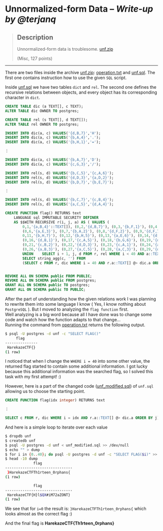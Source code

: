# Unnormalized-form Data &ndash; *Write-up by @terjanq*

> Description
>---
> Unnormalized-form data is troublesome. [unf.zip](#)
> 
> (Misc, 127 points)

____

There are two files inside the archive [unf.zip](#): [operation.txt] and [unf.sql]. The first one contains instruction how to use the given `SQL` script.

Inside [unf.sql] we have two tables `dict` and `rel`. The second one defines the recursive relations between objects, and every object has its corresponding character in `dict`. 


```sql
CREATE TABLE dic (a TEXT[], c TEXT);
ALTER TABLE dic OWNER TO postgres;

CREATE TABLE rel (s TEXT[], d TEXT[]);
ALTER TABLE rel OWNER TO postgres;

INSERT INTO dic(a, c) VALUES('{d,B,7}','H');
INSERT INTO dic(a, c) VALUES('{b,A,4}','.');
INSERT INTO dic(a, c) VALUES('{b,H,1}','=');

⋮  

INSERT INTO dic(a, c) VALUES('{b,A,7}','D');
INSERT INTO dic(a, c) VALUES('{c,G,3}','/');

INSERT INTO rel(s, d) VALUES('{b,C,5}','{c,A,6}');
INSERT INTO rel(s, d) VALUES('{d,D,3}','{a,D,2}');
INSERT INTO rel(s, d) VALUES('{b,D,7}','{b,E,7}');

⋮  

INSERT INTO rel(s, d) VALUES('{b,C,7}','{c,B,4}');
INSERT INTO rel(s, d) VALUES('{a,C,5}','{d,A,4}');

CREATE FUNCTION flag() RETURNS text
    LANGUAGE sql IMMUTABLE SECURITY DEFINER
    AS $$WITH RECURSIVE r(i, j, a) AS ( VALUES (
    	0,1,'{a,B,4}'::TEXT[]), (0,2,'{d,B,7}'), (0,3,'{b,F,1}'), (0,4,'{b,D,7}'), (0,5,'{b,E,7}'), 
    	(0,6,'{a,E,3}'), (0,7,'{b,A,2}'), (0,8,'{d,F,2}'), (0,9,'{d,F,7}'), (0,10,'{a,A,4}'),    
    	0,11,'{b,H,7}'), (0,12,'{b,H,5}'), (0,13,'{a,E,6}'), (0,14,'{d,C,3}'), (0,15,'{d,E,5}'),
    	(0,16,'{d,B,1}'), (0,17,'{c,A,5}'), (0,18,'{b,G,6}'), (0,19,'{d,E,7}'), (0,20,'{c,F,7}'),
    	(0,21,'{c,B,2}'), (0,22,'{d,D,3}'), (0,23,'{c,A,1}'), (0,24,'{a,G,1}'), (0,25,'{c,G,7}'),
    	(0,26,'{a,B,3}'), (0,27,'{a,C,5}'), (0,28,'{a,C,3}'), (0,29,'{d,C,6}')
    	UNION    SELECT i + 1, j, d FROM r, rel WHERE i < 40 AND a::TEXT[] <@ s  )  
    	SELECT string_agg(c, '') FROM 
    	(SELECT c FROM r, dic WHERE i = 40 AND r.a::TEXT[] @> dic.a ORDER BY j) AS t$$;


REVOKE ALL ON SCHEMA public FROM PUBLIC;
REVOKE ALL ON SCHEMA public FROM postgres;
GRANT ALL ON SCHEMA public TO postgres;
GRANT ALL ON SCHEMA public TO PUBLIC;

```

After the part of understanding how the given relations work I was planning to rewrite them into some language I know ( Yes, I know nothing about `PostgreSQL` ). But I moved to analyzing the `flag function` first.   
Well analyzing is a big word because all I have done was to change some code and watch how the function adapts to that change...  
Running the command from [operation.txt] returns the following output.

```sh
$ psql -U postgres -d unf -c "SELECT FLAG()"
     flag      
---------------
 HarekazeCTF{}
(1 row)
```
I noticed that when I change the `WHERE i = 40` into some other value, the returned flag started to contain some additional information. I got lucky because this additional information was the searched flag, so I solved this task with my first attempt! :)


However, here is a part of the changed code ([unf_modified.sql]) of `unf.sql` allowing us to choose the starting point.


```sql
CREATE FUNCTION flag(idx integer) RETURNS text

⋮ 

SELECT c FROM r, dic WHERE i = idx AND r.a::TEXT[] @> dic.a ORDER BY j) AS t$$;
```


And here is a simple loop to iterate over each value


```sh
$ dropdb unf
$ createdb unf
$ psql -U postgres -d unf < unf_modified.sql >> /dev/null
$ echo "" > dump
$ for i in {0..40}; do psql -U postgres -d unf -c "SELECT FLAG($i)" >> dump; done;
$ head -10 dump
             flag              
-------------------------------
 }HarekazeCTFTh1rteen_0rphans{
(1 row)

             flag              
-------------------------------
 HarekazeCTF{H}l$QX#iM72aZONT}
(1 row)
```

We see that for `i=0` the result is: `}HarekazeCTFTh1rteen_0rphans{` which looks almost as the correct flag :)  

  
And the final flag is **HarekazeCTF{Th1rteen_0rphans}**


[operation.txt]:<./files/operation.txt>
[unf.sql]:<./files/unf.sql>
[unf_modified.sql]: <./unf_modified.sql>

